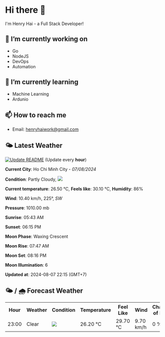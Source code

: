 # Hi there 👋

I'm Henry Hai - a Full Stack Developer!

## 🔭 I’m currently working on

- Go
- NodeJS
- DevOps
- Automation

## 🌱 I’m currently learning

- Machine Learning
- Ardunio

## 📫 How to reach me

- Email: <henryhaiwork@gmail.com>

## 🌤️ Latest Weather
[![Update README](https://github.com/henry0hai/henry0hai/actions/workflows/udpateReadme.yml/badge.svg)](https://github.com/henry0hai/henry0hai/actions/workflows/udpateReadme.yml)
(Update every **hour**)
<!-- CURRENT_WEATHER:START -->
**Current City**: Ho Chi Minh City - *07/08/2024*

**Condition**: Partly Cloudy, <img src="https://cdn.weatherapi.com/weather/64x64/night/116.png"/>

**Current temperature**: 26.50 °C, **Feels like**: 30.10 °C, **Humidity**: 86%

**Wind**: 10.40 km/h, 225°, *SW*

**Pressure**: 1010.00 mb

**Sunrise**: 05:43 AM

**Sunset**: 06:15 PM

**Moon Phase**: Waxing Crescent

**Moon Rise**: 07:47 AM

**Moon Set**: 08:16 PM

**Moon Illumination**: 6

**Updated at**: 2024-08-07 22:15 (GMT+7)<!-- CURRENT_WEATHER:END -->

## 🌤️ / 🌧️ Forecast Weather
<!-- FORECAST_WEATHER:START -->
<table>
		<tr>
			<th>Hour</th>
			<th>Weather</th>
			<th>Condition</th>
			<th>Temperature</th>
			<th>Feel Like</th>
			<th>Wind</th>
			<th>Chance of Rain</th>
		</tr>
				<tr>
					<td>23:00</td>
					<td>Clear </td>
					<td><img src='https://cdn.weatherapi.com/weather/64x64/night/113.png'/></td>
					<td>26.20 °C</td>
					<td>29.70 °C</td>
					<td>9.70 km/h</td>
					<td>0 %</td>
				</tr>
</table>
<!-- FORECAST_WEATHER:END -->
